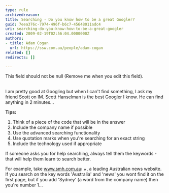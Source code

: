 ```yaml
---
type: rule
archivedreason: 
title: Searching - Do you know how to be a great Googler?
guid: 7eea376c-7974-496f-b6c7-45648011adc4
uri: searching-do-you-know-how-to-be-a-great-googler
created: 2009-02-19T02:56:04.0000000Z
authors:
- title: Adam Cogan
  url: https://ssw.com.au/people/adam-cogan
related: []
redirects: []

---
```



This field should not be null (Remove me when you edit this field).
<br><excerpt class='endintro'></excerpt><br>

  <p>I am pretty good at Googling but&#160;when I can't find something, I ask my friend Scott on IM. Scott Hanselman is the best Googler I know. He can find anything in 2 minutes...</p>
<strong>Tips&#58;</strong>
<ol>
    <li>Think of a piece of the code that will be in the answer </li>
    <li>Include the company name if possible </li>
    <li>Use the advanced searching functionality </li>
    <li>Use quotation marks when you're searching for an exact string </li>
    <li>Include the technology used if appropriate</li>
</ol>
<p>If someone asks you for help searching, always tell them the keywords - that will help them learn to search better.</p>
<p>For example, take <a href="http&#58;//www.ssw.com.au/ssw/Redirect/smh.htm" target="_blank">www.smh.com.au</a><img width="17" height="11" alt="Leave Site" src="http&#58;//www.ssw.com.au/ssw/Images/LeaveSite.gif" />, a leading Australian news website. If you search on the key words 'Australia' and 'news' you wont find it on the first page, but if you add 'Sydney' (a word from the company name) then you're number 1... </p>




